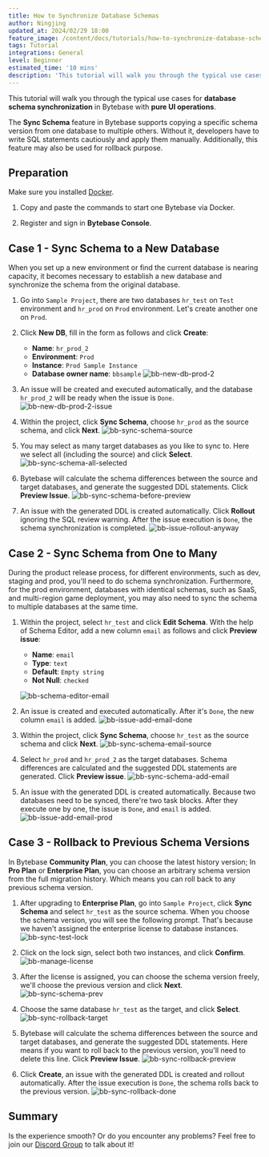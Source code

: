 ```yaml
---
title: How to Synchronize Database Schemas
author: Ningjing
updated_at: 2024/02/29 18:00
feature_image: /content/docs/tutorials/how-to-synchronize-database-schemas/workflow.webp
tags: Tutorial
integrations: General
level: Beginner
estimated_time: '10 mins'
description: 'This tutorial will walk you through the typical use cases for database schema synchronization** in Bytebase with **pure UI operations'
---
```


This tutorial will walk you through the typical use cases for **database schema synchronization** in Bytebase with **pure UI operations**.

The **Sync Schema** feature in Bytebase supports copying a specific schema version from one database to multiple others. Without it, developers have to write SQL statements cautiously and apply them manually. Additionally, this feature may also be used for rollback purpose.

## Preparation

Make sure you installed [Docker](https://www.docker.com/).

1. Copy and paste the commands to start one Bytebase via Docker.

   <IncludeBlock url="/docs/get-started/install/terminal-docker-run-volume"></IncludeBlock>

1. Register and sign in **Bytebase Console**.

## Case 1 - Sync Schema to a New Database

When you set up a new environment or find the current database is nearing capacity, it becomes necessary to establish a new database and synchronize the schema from the original database.

1. Go into `Sample Project`, there are two databases `hr_test` on `Test` environment and `hr_prod` on `Prod` environment. Let's create another one on `Prod`.

2. Click **New DB**, fill in the form as follows and click **Create**:

   - **Name**: `hr_prod_2`
   - **Environment**: `Prod`
   - **Instance**: `Prod Sample Instance`
   - **Database owner name**: `bbsample`
     ![bb-new-db-prod-2](/content/docs/tutorials/how-to-synchronize-database-schemas/bb-new-db-prod-2.webp)

3. An issue will be created and executed automatically, and the database `hr_prod_2` will be ready when the issue is `Done`.
   ![bb-new-db-prod-2-issue](/content/docs/tutorials/how-to-synchronize-database-schemas/bb-new-db-prod-2-issue.webp)

4. Within the project, click **Sync Schema**, choose `hr_prod` as the source schema, and click **Next**.
   ![bb-sync-schema-source](/content/docs/tutorials/how-to-synchronize-database-schemas/bb-sync-schema-source.webp)

5. You may select as many target databases as you like to sync to. Here we select all (including the source) and click **Select**.
   ![bb-sync-schema-all-selected](/content/docs/tutorials/how-to-synchronize-database-schemas/bb-sync-schema-all-selected.webp)

6. Bytebase will calculate the schema differences between the source and target databases, and generate the suggested DDL statements. Click **Preview Issue**.
   ![bb-sync-schema-before-preview](/content/docs/tutorials/how-to-synchronize-database-schemas/bb-sync-schema-before-preview.webp)

7. An issue with the generated DDL is created automatically. Click **Rollout** ignoring the SQL review warning. After the issue execution is `Done`, the schema synchronization is completed.
   ![bb-issue-rollout-anyway](/content/docs/tutorials/how-to-synchronize-database-schemas/bb-issue-rollout-anyway.webp)

## Case 2 - Sync Schema from One to Many

During the product release process, for different environments, such as dev, staging and prod, you'll need to do schema synchronization. Furthermore, for the prod environment, databases with identical schemas, such as SaaS, and multi-region game deployment, you may also need to sync the schema to multiple databases at the same time.

1. Within the project, select `hr_test` and click **Edit Schema**. With the help of Schema Editor, add a new column `email` as follows and click **Preview issue**:

   - **Name**: `email`
   - **Type**: `text`
   - **Default**: `Empty string`
   - **Not Null**: `checked`

   ![bb-schema-editor-email](/content/docs/tutorials/how-to-synchronize-database-schemas/bb-schema-editor-email.webp)

2. An issue is created and executed automatically. After it's `Done`, the new column `email` is added.
   ![bb-issue-add-email-done](/content/docs/tutorials/how-to-synchronize-database-schemas/bb-issue-add-email-done.webp)

3. Within the project, click **Sync Schema**, choose `hr_test` as the source schema and click **Next**.
   ![bb-sync-schema-email-source](/content/docs/tutorials/how-to-synchronize-database-schemas/bb-sync-schema-email-source.webp)

4. Select `hr_prod` and `hr_prod_2` as the target databases. Schema differences are calculated and the suggested DDL statements are generated. Click **Preview issue**.
   ![bb-sync-schema-add-email](/content/docs/tutorials/how-to-synchronize-database-schemas/bb-sync-schema-add-email.webp)

5. An issue with the generated DDL is created automatically. Because two databases need to be synced, there're two task blocks. After they execute one by one, the issue is `Done`, and `email` is added.
   ![bb-issue-add-email-prod](/content/docs/tutorials/how-to-synchronize-database-schemas/bb-issue-add-email-prod.webp)

## Case 3 - Rollback to Previous Schema Versions

In Bytebase **Community Plan**, you can choose the latest history version; In **Pro Plan** or **Enterprise Plan**, you can choose an arbitrary schema version from the full migration history. Which means you can roll back to any previous schema version.

1. After upgrading to **Enterprise Plan**, go into `Sample Project`, click **Sync Schema** and select `hr_test` as the source schema. When you choose the schema version, you will see the following prompt. That's because we haven't assigned the enterprise license to database instances.
   ![bb-sync-test-lock](/content/docs/tutorials/how-to-synchronize-database-schemas/bb-sync-test-lock.webp)

1. Click on the lock sign, select both two instances, and click **Confirm**.
   ![bb-manage-license](/content/docs/tutorials/how-to-synchronize-database-schemas/bb-manage-license.webp)

1. After the license is assigned, you can choose the schema version freely, we'll choose the previous version and click **Next**.
   ![bb-sync-schema-prev](/content/docs/tutorials/how-to-synchronize-database-schemas/bb-sync-schema-prev.webp)

1. Choose the same database `hr_test` as the target, and click **Select**.
   ![bb-sync-rollback-target](/content/docs/tutorials/how-to-synchronize-database-schemas/bb-sync-rollback-target.webp)

1. Bytebase will calculate the schema differences between the source and target databases, and generate the suggested DDL statements. Here means if you want to roll back to the previous version, you'll need to delete this line. Click **Preview Issue**.
   ![bb-sync-rollback-preview](/content/docs/tutorials/how-to-synchronize-database-schemas/bb-sync-rollback-preview.webp)

1. Click **Create**, an issue with the generated DDL is created and rollout automatically. After the issue execution is `Done`, the schema rolls back to the previous version.
   ![bb-sync-rollback-done](/content/docs/tutorials/how-to-synchronize-database-schemas/bb-sync-rollback-done.webp)

## Summary

Is the experience smooth? Or do you encounter any problems? Feel free to join our [Discord Group](https://discord.gg/huyw7gRsyA) to talk about it!
